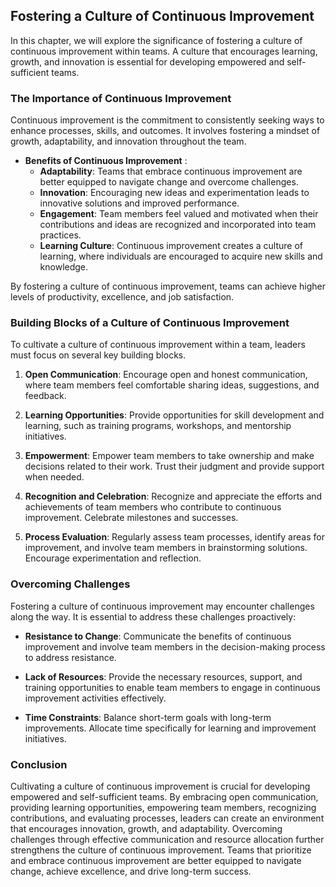 Fostering a Culture of Continuous Improvement
--------------------------------------------------------

In this chapter, we will explore the significance of fostering a culture of continuous improvement within teams. A culture that encourages learning, growth, and innovation is essential for developing empowered and self-sufficient teams.

### The Importance of Continuous Improvement

Continuous improvement is the commitment to consistently seeking ways to enhance processes, skills, and outcomes. It involves fostering a mindset of growth, adaptability, and innovation throughout the team.

* **Benefits of Continuous Improvement** :
  * **Adaptability**: Teams that embrace continuous improvement are better equipped to navigate change and overcome challenges.
  * **Innovation**: Encouraging new ideas and experimentation leads to innovative solutions and improved performance.
  * **Engagement**: Team members feel valued and motivated when their contributions and ideas are recognized and incorporated into team practices.
  * **Learning Culture**: Continuous improvement creates a culture of learning, where individuals are encouraged to acquire new skills and knowledge.

By fostering a culture of continuous improvement, teams can achieve higher levels of productivity, excellence, and job satisfaction.

### Building Blocks of a Culture of Continuous Improvement

To cultivate a culture of continuous improvement within a team, leaders must focus on several key building blocks.

1. **Open Communication**: Encourage open and honest communication, where team members feel comfortable sharing ideas, suggestions, and feedback.

2. **Learning Opportunities**: Provide opportunities for skill development and learning, such as training programs, workshops, and mentorship initiatives.

3. **Empowerment**: Empower team members to take ownership and make decisions related to their work. Trust their judgment and provide support when needed.

4. **Recognition and Celebration**: Recognize and appreciate the efforts and achievements of team members who contribute to continuous improvement. Celebrate milestones and successes.

5. **Process Evaluation**: Regularly assess team processes, identify areas for improvement, and involve team members in brainstorming solutions. Encourage experimentation and reflection.

### Overcoming Challenges

Fostering a culture of continuous improvement may encounter challenges along the way. It is essential to address these challenges proactively:

* **Resistance to Change**: Communicate the benefits of continuous improvement and involve team members in the decision-making process to address resistance.

* **Lack of Resources**: Provide the necessary resources, support, and training opportunities to enable team members to engage in continuous improvement activities effectively.

* **Time Constraints**: Balance short-term goals with long-term improvements. Allocate time specifically for learning and improvement initiatives.

### Conclusion

Cultivating a culture of continuous improvement is crucial for developing empowered and self-sufficient teams. By embracing open communication, providing learning opportunities, empowering team members, recognizing contributions, and evaluating processes, leaders can create an environment that encourages innovation, growth, and adaptability. Overcoming challenges through effective communication and resource allocation further strengthens the culture of continuous improvement. Teams that prioritize and embrace continuous improvement are better equipped to navigate change, achieve excellence, and drive long-term success.
